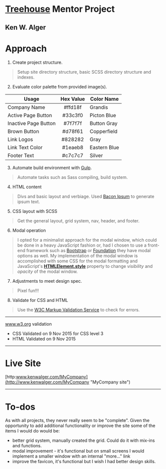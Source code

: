 [Treehouse](https://www.teamtreehouse.com "Treehouse") Mentor Project
===

Ken W. Alger
---

Approach
====

1. Create project structure.

> Setup site directory structure, basic SCSS directory structure and indexes.

2. Evaluate color palette from provided image(s).

| Usage | Hex Value | Color Name |
| --- | :---: | --- |
| Company Name | #ffd18f | Grandis |
| Active Page Button | #33c3f0 | Picton Blue |
| Inactive Page Button | #7f7f7f | Button Gray |
| Brown Button | #d78f61 | Copperfield |
| Link Logos | #828282 | Gray |
| Link Text Color | #1eaeb8 | Eastern Blue|
| Footer Text | #c7c7c7 | Silver |


3. Automate build environment with [Gulp](http://gulpjs.com/ "Gulp").

> Automate tasks such as Sass compiling, build system.

4. HTML content

> Divs and basic layout and verbiage. Used [Bacon Ipsum](https://baconipsum.com/ "Bacon Ipsum") to generate ipsum text.

5. CSS layout with SCSS

> Get the general layout, grid system, nav, header, and footer.

6. Modal operation

> I opted for a minimalist approach for the modal window, which could be done in a heavy JavaScript fashion or, had I
chosen to use a front-end framework such as [Bootstrap](http://www.http://getbootstrap.com/ "Twitter Bootstrap") or
[Foundation](http://www.http://foundation.zurb.com/ "Zurb Foundation") they have modal options as well. My implementation
of the modal window is accomplished with some CSS for the modal formatting and JavaScript's 
[**HTMLElement.style**](https://developer.mozilla.org/en-US/docs/Web/API/HTMLElement/style "HTMLElement.style") property
to change _visibility_ and _opacity_ of the modal window.

7. Adjustments to meet design spec.

> Pixel fun!!!

8. Validate for CSS and HTML

> Use the [W3C Markup Validation Service](https://validator.w3.org "HTML & CSS Validation") to check for errors.


---
www.w3.org validation
+ CSS Validated on 9 Nov 2015 for CSS level 3
+ HTML Validated on 9 Nov 2015

---

Live Site
===
[http:www.kenwalger.com/MyCompany](http://www.kenwalger.com/MyCompany "MyCompany site")

---

To-dos
===

As with all projects, they never really seem to be "complete". Given the opportunity to add additional functionality or
improve the site some of the items I would do would be:

+ better grid system, manually created the grid. Could do it with mix-ins and functions.
+ modal improvement - it's functional but on small screens I would implement a smaller window with an internal "more..."
link
+ improve the favicon, it's functional but I wish I had better design skills.
